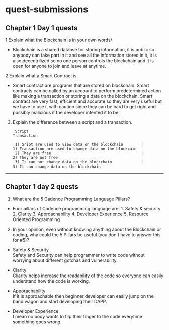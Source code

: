 # quest-submissions

## Chapter 1 Day 1 quests

1.Explain what the Blockchain is in your own words/

- Blockchain is a shared databse for storing information, it is public so anybody can take part in it and see all the information stored in it, it is also decentrilized so no one person controls the blockchain and it is open for anyone to join and leave at anytime.

2.Explain what a Smart Contract is.

-  Smart contract are programs that are stored on blockchain. Smart contracts can be called by an account to perform predetermined action like making a transaction or storing a data on the blockchain. Smart contract are very fast, efficient and accurate so they are very useful but we have to use it with caution since they can be hard to get right and possibly malicious if the developer intented it to be.


3. Explain the difference between a script and a transaction.

        Script                                                                                Transaction
        
        1) Sript are used to view data on the blockchain        |                1) Transaction are used to change data on the blockcain
        2) They are free                                        |                2) They are not free
        3) It can not change data on the blockchain             |                 3) It can change data on the blockchain
        
        
<hr/>

## Chapter 1 day 2 quests

1. What are the 5 Cadence Programming Language Pillars?

- Four pillars of Cadence programming language are:
        1. Safety & security
        2. Clarity
        3. Approachability
        4. Developer Experience
        5. Resource Oriented Programming
  
2. In your opinion, even without knowing anything about the Blockchain or coding, why could the 5 Pillars be useful (you don't have to answer this for #5)?

- Safety & Security
       <br/> Safety and Security can help programmer to write code without worrying about different gotchas and vulnerability.
        
- Clarity
       <br/> Cliarity helps increase the readability of the code so everyone can easily understand how the code is working.
        
- Apporachability
       <br/> If it is approachable then beginner developer can easily jump on the band wagon and start developing their DAPP.

- Developer Experience
        <br/>I mean no body wants to filp their finger to the code everytime something goes wrong.
